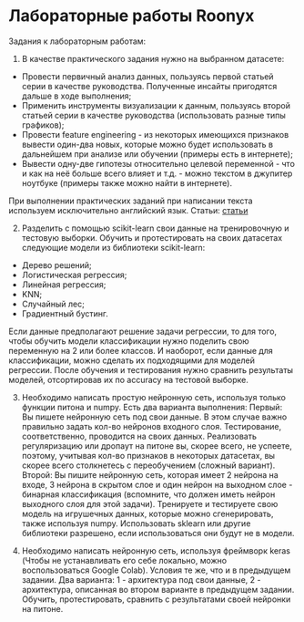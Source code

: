 ﻿# Лабораторные работы Roonyx
 
 Задания к лабораторным работам:
 1) В качестве практического задания нужно на выбранном датасете:
   - Провести первичный анализ данных, пользуясь первой статьей серии в качестве руководства. Полученные инсайты пригодятся дальше в ходе выполнения;
   - Применить инструменты визуализации к данным, пользуясь второй статьей серии в качестве руководства (использовать разные типы графиков);
   - Провести feature engineering - из некоторых имеющихся признаков вывести один-два новых, которые можно будет использовать в дальнейшем при анализе или обучении (примеры есть в интернете);
   - Вывести одну-две гипотезы относительно целевой переменной - что и как на неё больше всего влияет и т.д. - можно текстом в джупитер ноутбуке (примеры также можно найти в интернете).

При выполнении практических заданий при написании текста используем исключительно английский язык. Статьи: [статьи](https://habr.com/ru/company/ods/blog/322626/ "Статьи на habr") 

 2) Разделить с помощью scikit-learn свои данные на тренировочную и тестовую выборки. Обучить и протестировать на своих датасетах следующие модели из библиотеки scikit-learn:
   - Дерево решений;
   - Логистическая регрессия;
   - Линейная регрессия;
   - KNN;
   - Случайный лес;
   - Градиентный бустинг.
  
Если данные предполагают решение задачи регрессии, то для того, чтобы обучить модели классификации нужно поделить свою переменную на 2 или более классов. И наоборот, если данные для классификации, можно сделать их подходящими для моделей регрессии. После обучения и тестирования нужно сравнить результаты моделей, отсортировав их по accuracy на тестовой выборке.

3) Необходимо написать простую нейронную сеть, используя только функции питона и numpy. Есть два варианта выполнения:
Первый: Вы пишете нейронную сеть под свои данные. В этом случае важно правильно задать кол-во нейронов входного слоя. Тестирование, соответственно, проводится на своих данных. Реализовать регуляризацию или дропаут на питоне вы, скорее всего, не успеете, поэтому, учитывая кол-во признаков в некоторых датасетах, вы скорее всего столкнетесь с переобучением (сложный вариант).
Второй: Вы пишите нейронную сеть, которая имеет 2 нейрона на входе, 3 нейрона в скрытом слое и один нейрон на выходном слое - бинарная классификация (вспомните, что должен иметь нейрон выходного слоя для этой задачи). Тренируете и тестируете свою модель на игрушечных данных, которые можно сгенерировать, также используя numpy. Использовать sklearn или другие библиотеки разрешено, если использоваться они будут не в модели.

4) Необходимо написать нейронную сеть, используя фреймворк keras (Чтобы не устанавливать его себе локально, можно воспользоваться Google Colab). Условия те же, что и в предыдущем задании. Два варианта: 1 - архитектура под свои данные, 2 - архитектура, описанная во втором варианте в предыдущем задании. Обучить, протестировать, сравнить с результатами своей нейронки на питоне.
